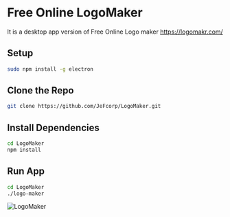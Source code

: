 # Free Online LogoMaker

It is a desktop app version of Free Online Logo maker https://logomakr.com/

## Setup

```bash
sudo npm install -g electron 
```
## Clone the Repo

```bash
git clone https://github.com/JeFcorp/LogoMaker.git
```

## Install Dependencies

```bash
cd LogoMaker
npm install
```

## Run App
```bash
cd LogoMaker
./logo-maker
```

![LogoMaker](https://github.com/JeFcorp/LogoMaker/blob/master/logomaker.png?raw=true)
